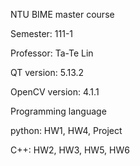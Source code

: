 NTU BIME master course

Semester: 111-1

Professor: Ta-Te Lin

QT version: 5.13.2

OpenCV version: 4.1.1

Programming language

python: HW1, HW4, Project

C++: HW2, HW3, HW5, HW6
